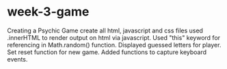 # week-3-game
Creating a Psychic Game
create all html, javascript and css files
used .innerHTML to render output on html via javascript.
Used "this" keyword for referencing in Math.random() function.
Displayed guessed letters for player.
Set reset function for new game.
Added functions to capture keyboard events.
